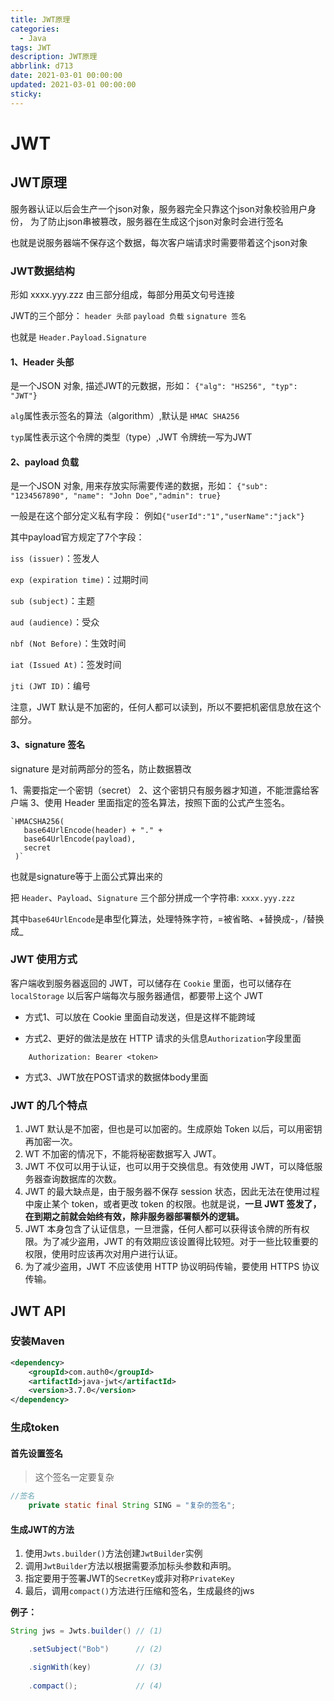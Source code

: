 ```yaml
---
title: JWT原理
categories:
  - Java
tags: JWT
description: JWT原理
abbrlink: d713
date: 2021-03-01 00:00:00
updated: 2021-03-01 00:00:00
sticky:
---
```

# JWT

## JWT原理
服务器认证以后会生产一个json对象，服务器完全只靠这个json对象校验用户身份，
为了防止json串被篡改，服务器在生成这个json对象时会进行签名

也就是说服务器端不保存这个数据，每次客户端请求时需要带着这个json对象

### JWT数据结构
形如 xxxx.yyy.zzz 由三部分组成，每部分用英文句号连接

JWT的三个部分：
`header 头部`
`payload 负载`
`signature 签名`


也就是 `Header.Payload.Signature`

#### 1、Header 头部
是一个JSON 对象, 描述JWT的元数据，形如：
`{"alg": "HS256", "typ": "JWT"}`

`alg`属性表示签名的算法（algorithm）,默认是 `HMAC SHA256`

`typ`属性表示这个令牌的类型（type）,JWT 令牌统一写为JWT

#### 2、payload 负载
是一个JSON 对象, 用来存放实际需要传递的数据，形如：
`{"sub": "1234567890", "name": "John Doe","admin": true}`

一般是在这个部分定义私有字段：
例如`{"userId":"1","userName":"jack"}`

其中payload官方规定了7个字段：

`iss (issuer)`：签发人

`exp (expiration time)`：过期时间

`sub (subject)`：主题

`aud (audience)`：受众

`nbf (Not Before)`：生效时间

`iat (Issued At)`：签发时间

`jti (JWT ID)`：编号

注意，JWT 默认是不加密的，任何人都可以读到，所以不要把机密信息放在这个部分。

#### 3、signature 签名
signature 是对前两部分的签名，防止数据篡改

1、需要指定一个密钥（secret）
2、这个密钥只有服务器才知道，不能泄露给客户端
3、使用 Header 里面指定的签名算法，按照下面的公式产生签名。
    
    `HMACSHA256(
       base64UrlEncode(header) + "." +
       base64UrlEncode(payload),
       secret
     )`

也就是signature等于上面公式算出来的

把 `Header`、`Payload`、`Signature` 三个部分拼成一个字符串: `xxxx.yyy.zzz`

其中`base64UrlEncode`是串型化算法，处理特殊字符，=被省略、+替换成-，/替换成_

### JWT 使用方式
客户端收到服务器返回的 JWT，可以储存在 `Cookie` 里面，也可以储存在 `localStorage`
以后客户端每次与服务器通信，都要带上这个 JWT

- 方式1、可以放在 Cookie 里面自动发送，但是这样不能跨域

- 方式2、更好的做法是放在 HTTP 请求的头信息`Authorization`字段里面
```JWT
    Authorization: Bearer <token>
```
- 方式3、JWT放在POST请求的数据体body里面

### JWT 的几个特点
1. JWT 默认是不加密，但也是可以加密的。生成原始 Token 以后，可以用密钥再加密一次。
2. WT 不加密的情况下，不能将秘密数据写入 JWT。
3. JWT 不仅可以用于认证，也可以用于交换信息。有效使用 JWT，可以降低服务器查询数据库的次数。
4. JWT 的最大缺点是，由于服务器不保存 session 状态，因此无法在使用过程中废止某个 token，或者更改 token 的权限。也就是说，**一旦 JWT 签发了，在到期之前就会始终有效，除非服务器部署额外的逻辑。**
5. JWT 本身包含了认证信息，一旦泄露，任何人都可以获得该令牌的所有权限。为了减少盗用，JWT 的有效期应该设置得比较短。对于一些比较重要的权限，使用时应该再次对用户进行认证。
6. 为了减少盗用，JWT 不应该使用 HTTP 协议明码传输，要使用 HTTPS 协议传输。

## JWT API

### 安装Maven

```xml
<dependency>
    <groupId>com.auth0</groupId>
    <artifactId>java-jwt</artifactId>
    <version>3.7.0</version>
</dependency>
```

### 生成token

#### 首先设置签名

> 这个签名一定要复杂

```java
//签名
    private static final String SING = "复杂的签名";
```


#### 生成JWT的方法

1. 使用`Jwts.builder()`方法创建`JwtBuilder`实例
2. 调用`JwtBuilder`方法以根据需要添加标头参数和声明。
3. 指定要用于签署JWT的`SecretKey`或非对称`PrivateKey`
4. 最后，调用`compact()`方法进行压缩和签名，生成最终的jws

**例子：**

```java
String jws = Jwts.builder() // (1)

    .setSubject("Bob")      // (2) 

    .signWith(key)          // (3)
     
    .compact();             // (4)
```

